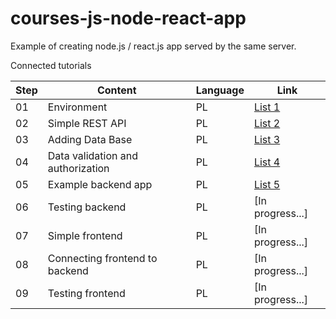 # courses-js-node-react-app
Example of creating node.js / react.js app served by the same server.

Connected tutorials

| Step | Content                           | Language | Link                                                                                         |
|------|-----------------------------------|----------|----------------------------------------------------------------------------------------------|
| 01   | Environment                       | PL       | [List 1](https://drive.google.com/file/d/1ywPT6axYxdqPhAJkCys65vhrPH3gtTWW/view?usp=sharing) |
| 02   | Simple REST API                   | PL       | [List 2](https://drive.google.com/file/d/1EPYr-5jNwk1gANYoebivNWLtwh3KQ4nZ/view?usp=sharing) |
| 03   | Adding Data Base                  | PL       | [List 3](https://drive.google.com/file/d/1ZhyPUPzWKR4IMqsEdfkIcHtnki7Lclrm/view?usp=sharing) |
| 04   | Data validation and authorization | PL       | [List 4](https://drive.google.com/file/d/1vW9v-SYIl8CziverafrKPabmZWDtNvjj/view?usp=sharing) |
| 05   | Example backend app               | PL       | [List 5](https://drive.google.com/file/d/1Rb9yIHJdPtS4j5R5vP-KoobtXBnnc_jG/view?usp=sharing) |
| 06   | Testing backend                   | PL       | [In progress...]                                                                             |
| 07   | Simple frontend                   | PL       | [In progress...]                                                                             |
| 08   | Connecting frontend to backend    | PL       | [In progress...]                                                                             |
| 09   | Testing frontend                  | PL       | [In progress...]                                                                             |
